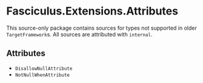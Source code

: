 # Fasciculus.Extensions.Attributes

This source-only package contains sources for types not supported in older `TargetFramework`s.
All sources are attributed with `internal`.

## Attributes

- `DisallowNullAttribute`
- `NotNullWhenAttribute`
